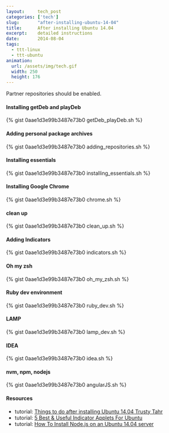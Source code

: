 ```yaml
---
layout:     tech_post
categories: ['tech']
slug:       "after-installing-ubuntu-14-04"
title:      After installing Ubuntu 14.04
excerpt:    detailed instructions
date:       2014-08-04 
tags:
  - ttt-linux
  - ttt-ubuntu
animation:
  url: /assets/img/tech.gif
  width: 250
  height: 176  
---
```


Partner repositories should be enabled.

#### Installing getDeb and playDeb

{% gist 0aae1d3e99b3487e73b0 getDeb_playDeb.sh %}

#### Adding personal package archives

{% gist 0aae1d3e99b3487e73b0 adding_repositories.sh %}

#### Installing essentials

{% gist 0aae1d3e99b3487e73b0 installing_essentials.sh %}

#### Installing Google Chrome

{% gist 0aae1d3e99b3487e73b0 chrome.sh %}

#### clean up

{% gist 0aae1d3e99b3487e73b0 clean_up.sh %}

#### Adding Indicators

{% gist 0aae1d3e99b3487e73b0 indicators.sh %}

#### Oh my zsh

{% gist 0aae1d3e99b3487e73b0 oh_my_zsh.sh %}

#### Ruby dev environment

{% gist 0aae1d3e99b3487e73b0 ruby_dev.sh %}

#### LAMP

{% gist 0aae1d3e99b3487e73b0 lamp_dev.sh %}

#### IDEA

{% gist 0aae1d3e99b3487e73b0 idea.sh %}

#### nvm, npm, nodejs

{% gist 0aae1d3e99b3487e73b0 angularJS.sh %}

#### Resources

- tutorial: <a href="http://howtoubuntu.org/things-to-do-after-installing-ubuntu-14-04-trusty-tahr">Things to do after installing Ubuntu 14.04 Trusty Tahr </a>
- tutorial: <a href="http://www.stugon.com/2013/12/5-best-useful-indicator-applets-for-ubuntu/">5 Best &amp; Useful Indicator Applets For Ubuntu</a>
- tutorial: <a href="https://www.digitalocean.com/community/tutorials/how-to-install-node-js-on-an-ubuntu-14-04-server">How To Install Node.js on an Ubuntu 14.04 server</a>